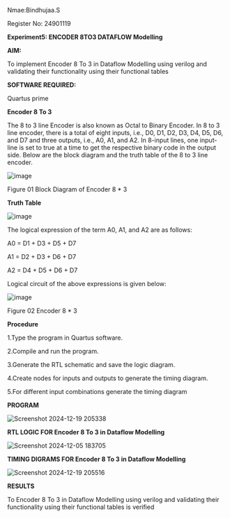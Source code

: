 Nmae:Bindhujaa.S

Register No: 24901119


**Experiment5: ENCODER 8TO3 DATAFLOW Modelling**


**AIM:**

To implement  Encoder 8 To 3 in Dataflow Modelling using verilog and validating their functionality using their functional tables

**SOFTWARE REQUIRED:**

Quartus prime



**Encoder 8 To 3**

The 8 to 3 line Encoder is also known as Octal to Binary Encoder. In 8 to 3 line encoder, there is a total of eight inputs, i.e., D0, D1, D2, D3, D4, D5, D6, and D7 and three outputs, i.e., A0, A1, and A2. In 8-input lines, one input-line is set to true at a time to get the respective binary code in the output side. Below are the block diagram and the truth table of the 8 to 3 line encoder.

![image](https://github.com/naavaneetha/ENCODER8TO3DATAFLOW/assets/154305477/0bc242c1-eb9e-4c47-afe5-30428470efc3)

Figure 01  Block Diagram of Encoder 8 * 3

**Truth Table**

![image](https://github.com/naavaneetha/ENCODER8TO3DATAFLOW/assets/154305477/35496b14-ae6e-4cd1-9abd-d6736b576575)

The logical expression of the term A0, A1, and A2 are as follows:

A0 = D1 + D3 + D5 + D7

A1 = D2 + D3 + D6 + D7

A2 = D4 + D5 + D6 + D7

Logical circuit of the above expressions is given below:

![image](https://github.com/naavaneetha/ENCODER8TO3DATAFLOW/assets/154305477/95acaee6-c873-4c75-89eb-ef09fb158053)

Figure 02  Encoder 8 * 3

**Procedure**

1.Type the program in Quartus software.

2.Compile and run the program.

3.Generate the RTL schematic and save the logic diagram.

4.Create nodes for inputs and outputs to generate the timing diagram.

5.For different input combinations generate the timing diagram

**PROGRAM**


![Screenshot 2024-12-19 205338](https://github.com/user-attachments/assets/7075b6e8-835e-4b4a-81ce-11da72cc1d27)


**RTL LOGIC FOR Encoder 8 To 3 in Dataflow Modelling**

![Screenshot 2024-12-05 183705](https://github.com/user-attachments/assets/979747cc-5cc2-46f5-bee2-04c6540766de)


**TIMING DIGRAMS FOR Encoder 8 To 3 in Dataflow Modelling**

![Screenshot 2024-12-19 205516](https://github.com/user-attachments/assets/2e60bde6-4bbf-49ab-9f9d-554ef01bc912)


**RESULTS**

To Encoder 8 To 3 in Dataflow Modelling using verilog and validating their functionality using their functional tables is verified



